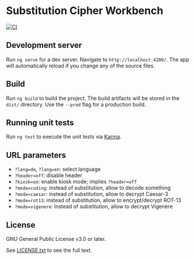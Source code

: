 # Substitution Cipher Workbench

[![CI](https://github.com/felixfontein/jssubstitution/workflows/Test%20Angular%20app/badge.svg?event=push)](https://github.com/felixfontein/jssubstitution/actions)

## Development server

Run `ng serve` for a dev server. Navigate to `http://localhost:4200/`. The app will automatically reload if you change any of the source files.

## Build

Run `ng build` to build the project. The build artifacts will be stored in the `dist/` directory. Use the `--prod` flag for a production build.

## Running unit tests

Run `ng test` to execute the unit tests via [Karma](https://karma-runner.github.io).

## URL parameters

- `?lang=de`, `?lang=en`: select language
- `?header=off`: disable header
- `?kiosk=on`: enable kiosk mode; implies `?header=off`
- `?mode=coding`: instead of substitution, allow to decode something
- `?mode=caesar`: instead of substitution, allow to decrypt Caesar-3
- `?mode=rot13`: instead of substitution, allow to encrypt/decrypt ROT-13
- `?mode=vigenere`: instead of substitution, allow to decrypt Vigenère

## License

GNU General Public License v3.0 or later.

See [LICENSE.txt](./LICENSE.txt) to see the full text.
